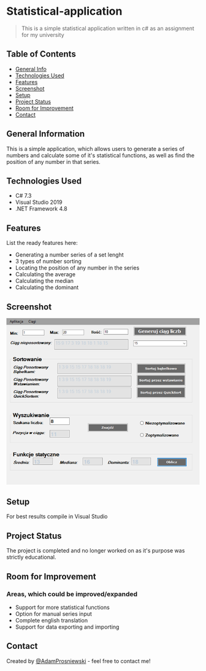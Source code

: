 # Statistical-application
> This is a simple statistical application written in c# as an assignment for my university

## Table of Contents
* [General Info](#general-information)
* [Technologies Used](#technologies-used)
* [Features](#features)
* [Screenshot](#screenshot)
* [Setup](#setup)
* [Project Status](#project-status)
* [Room for Improvement](#room-for-improvement)
* [Contact](#contact)


## General Information
  This is a simple application, which allows users to generate a series of numbers and calculate
  some of it's statistical functions, as well as find the position of any number in that series.


## Technologies Used
- C# 7.3
- Visual Studio 2019
- .NET Framework 4.8

## Features
List the ready features here:
- Generating a number series of a set lenght
- 3 types of number sorting
- Locating the position of any number in the series
- Calculating the average
- Calculating the median
- Calculating the dominant


## Screenshot
![Example screenshot](./screen1.png)


## Setup
For best results compile in Visual Studio



## Project Status
The project is completed and no longer worked on as it's purpose was strictly educational.


## Room for Improvement
### Areas, which could be improved/expanded
- Support for more statistical functions
- Option for manual series input
- Complete english translation
- Support for data exporting and importing



## Contact
Created by [@AdamProsniewski](https://github.com/AdamProsniewski) - feel free to contact me!
